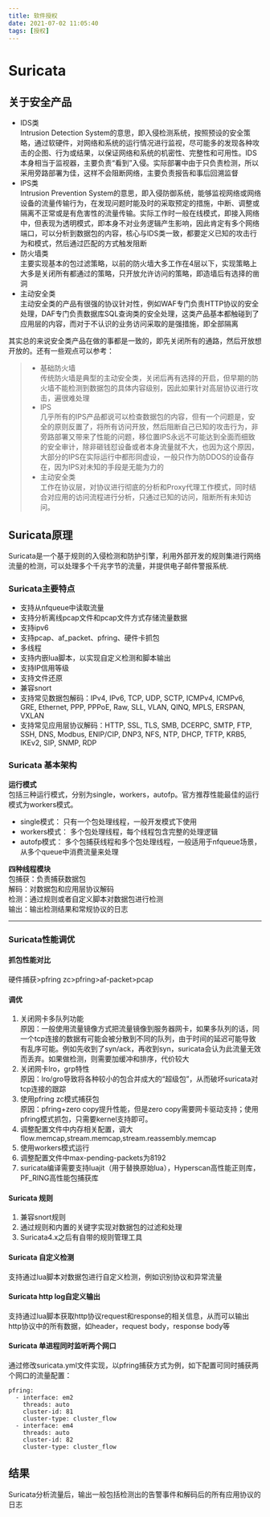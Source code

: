 ```yaml
---
title: 软件授权
date: 2021-07-02 11:05:40
tags: [授权]
---
```

# Suricata #

## 关于安全产品 ##

- IDS类  
Intrusion Detection System的意思，即入侵检测系统，按照预设的安全策略，通过软硬件，对网络和系统的运行情况进行监视，尽可能多的发现各种攻击的企图、行为或结果，以保证网络和系统的机密性、完整性和可用性。IDS本身相当于监视器，主要负责“看到”入侵。实际部署中由于只负责检测，所以采用旁路部署为佳，这样不会阻断网络，主要负责报告和事后回溯监督
- IPS类  
Intrusion Prevention System的意思，即入侵防御系统，能够监视网络或网络设备的流量传输行为，在发现问题时能及时的采取预定的措施，中断、调整或隔离不正常或是有危害性的流量传输。实际工作时一般在线模式，即接入网络中，但表现为透明模式，即本身不对业务逻辑产生影响，因此肯定有多个网络端口，可以分析到数据包的内容，核心与IDS类一致，都要定义已知的攻击行为和模式，然后通过匹配的方式触发阻断
- 防火墙类  
主要实现基本的包过滤策略，以前的防火墙大多工作在4层以下，实现策略上大多是关闭所有都通过的策略，只开放允许访问的策略，即造墙后有选择的凿洞
- 主动安全类  
主动安全类的产品有很强的协议针对性，例如WAF专门负责HTTP协议的安全处理，DAF专门负责数据库SQL查询类的安全处理，这类产品基本都触碰到了应用层的内容，而对于不认识的业务访问采取的是强措施，即全部隔离

其实总的来说安全类产品在做的事都是一致的，即先关闭所有的通路，然后开放想开放的。还有一些观点可以参考：

> - 基础防火墙  
> 传统防火墙是典型的主动安全类，关闭后再有选择的开启，但早期的防火墙不能检测到数据包的具体内容级别，因此如果针对高层协议进行攻击，遍很难处理
> - IPS  
> 几乎所有的IPS产品都说可以检查数据包的内容，但有一个问题是，安全的原则反置了，将所有访问开放，然后阻断自己已知的攻击行为，非旁路部署又带来了性能的问题，移位置IPS永远不可能达到全面而细致的安全审计，除非砸钱怼设备或者本身流量就不大，也因为这个原因，大部分的IPS在实际运行中都形同虚设，一般只作为防DDOS的设备存在，因为IPS对未知的手段是无能为力的
> - 主动安全类  
> 工作在协议层，对协议进行彻底的分析和Proxy代理工作模式，同时结合对应用的访问流程进行分析，只通过已知的访问，阻断所有未知访问。

## Suricata原理 ##

Suricata是一个基于规则的入侵检测和防护引擎，利用外部开发的规则集进行网络流量的检测，可以处理多个千兆字节的流量，并提供电子邮件警报系统.

### Suricata主要特点 ###

- 支持从nfqueue中读取流量
- 支持分析离线pcap文件和pcap文件方式存储流量数据
- 支持ipv6
- 支持pcap、af_packet、pfring、硬件卡抓包
- 多线程
- 支持内嵌lua脚本，以实现自定义检测和脚本输出
- 支持IP信用等级
- 支持文件还原
- 兼容snort
- 支持常见数据包解码：IPv4, IPv6, TCP, UDP, SCTP, ICMPv4, ICMPv6, GRE, Ethernet, PPP, PPPoE, Raw, SLL, VLAN, QINQ, MPLS, ERSPAN, VXLAN
- 支持常见应用层协议解码：HTTP, SSL, TLS, SMB, DCERPC, SMTP, FTP, SSH, DNS, Modbus, ENIP/CIP, DNP3, NFS, NTP, DHCP, TFTP, KRB5, IKEv2, SIP, SNMP, RDP

### Suricata 基本架构 ###

**运行模式**  
包括三种运行模式，分别为single，workers，autofp。官方推荐性能最佳的运行模式为workers模式。

- single模式： 只有一个包处理线程，一般开发模式下使用
- workers模式： 多个包处理线程，每个线程包含完整的处理逻辑
- autofp模式： 多个包捕获线程和多个包处理线程，一般适用于nfqueue场景，从多个queue中消费流量来处理

**四种线程模块**  
包捕获：负责捕获数据包  
解码：对数据包和应用层协议解码  
检测：通过规则或者自定义脚本对数据包进行检测  
输出：输出检测结果和常规协议的日志  

---

### Suricata性能调优 ###

#### 抓包性能对比 ####

硬件捕获>pfring zc>pfring>af-packet>pcap  

#### 调优 ####

1. 关闭网卡多队列功能  
原因：一般使用流量镜像方式把流量镜像到服务器网卡，如果多队列的话，同一个tcp连接的数据有可能会被分散到不同的队列，由于时间的延迟可能导致有乱序可能。例如先收到了syn/ack，再收到syn，suricata会认为此流量无效而丢弃。如果做检测，则需要加缓冲和排序，代价较大
2. 关闭网卡lro，grp特性  
原因：lro/gro导致将各种较小的包合并成大的“超级包”，从而破坏suricata对tcp连接的跟踪  
3. 使用pfring zc模式捕获包  
原因：pfring+zero copy提升性能，但是zero copy需要网卡驱动支持；使用pfring模式抓包，只需要kernel支持即可。
4. 调整配置文件中内存相关配置，调大flow.memcap,stream.memcap,stream.reassembly.memcap
5. 使用workers模式运行
6. 调整配置文件中max-pending-packets为8192
7. suricata编译需要支持luajit（用于替换原始lua），Hyperscan高性能正则库，PF_RING高性能包捕获库

#### Suricata 规则 ####

1. 兼容snort规则
2. 通过规则和内置的关键字实现对数据包的过滤和处理
3. Suricata4.x之后有自带的规则管理工具

#### Suricata 自定义检测 ####

支持通过lua脚本对数据包进行自定义检测，例如识别协议和异常流量

#### Suricata http log自定义输出 ####

支持通过lua脚本获取http协议request和response的相关信息，从而可以输出http协议中的所有数据，如header，request body，response body等

#### Suricata 单进程同时监听两个网口 ####

通过修改suricata.yml文件实现，以pfring捕获方式为例，如下配置可同时捕获两个网口的流量配置：

```shell
pfring:
  - interface: em2
    threads: auto
    cluster-id: 81
    cluster-type: cluster_flow
  - interface: em4
    threads: auto
    cluster-id: 82
    cluster-type: cluster_flow
```

## 结果 ##

Suricata分析流量后，输出一般包括检测出的告警事件和解码后的所有应用协议的日志
